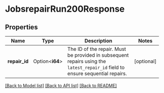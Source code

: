 # JobsrepairRun200Response

## Properties

Name | Type | Description | Notes
------------ | ------------- | ------------- | -------------
**repair_id** | Option<**i64**> | The ID of the repair. Must be provided in subsequent repairs using the `latest_repair_id` field to ensure sequential repairs. | [optional]

[[Back to Model list]](../README.md#documentation-for-models) [[Back to API list]](../README.md#documentation-for-api-endpoints) [[Back to README]](../README.md)


